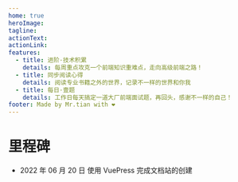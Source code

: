 ```yaml
---
home: true
heroImage:
tagline:
actionText:
actionLink:
features:
  - title: 进阶·技术积累
    details: 每周重点攻克一个前端知识重难点，走向高级前端之路！
  - title: 同步阅读心得
    details: 阅读专业书籍之外的世界，记录不一样的世界和你我
  - title: 每日·壹题
    details: 工作日每天搞定一道大厂前端面试题，再回头，感谢不一样的自己！
footer: Made by Mr.tian with ❤️
---
```


# 里程碑

- 2022 年 06 月 20 日 使用 VuePress 完成文档站的创建
